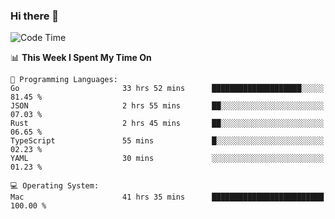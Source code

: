 ### Hi there 👋

<!--
**CrazyCollin/crazycollin** is a ✨ _special_ ✨ repository because its `README.md` (this file) appears on your GitHub profile.

Here are some ideas to get you started:

- 🔭 I’m currently working on ...
- 🌱 I’m currently learning ...
- 👯 I’m looking to collaborate on ...
- 🤔 I’m looking for help with ...
- 💬 Ask me about ...
- 📫 How to reach me: ...
- 😄 Pronouns: ...
- ⚡ Fun fact: ...
-->

<!--START_SECTION:waka-->
![Code Time](http://img.shields.io/badge/Code%20Time-3%2C569%20hrs%2057%20mins-blue)

📊 **This Week I Spent My Time On** 

```text
💬 Programming Languages: 
Go                       33 hrs 52 mins      ████████████████████░░░░░   81.45 % 
JSON                     2 hrs 55 mins       ██░░░░░░░░░░░░░░░░░░░░░░░   07.03 % 
Rust                     2 hrs 45 mins       ██░░░░░░░░░░░░░░░░░░░░░░░   06.65 % 
TypeScript               55 mins             █░░░░░░░░░░░░░░░░░░░░░░░░   02.23 % 
YAML                     30 mins             ░░░░░░░░░░░░░░░░░░░░░░░░░   01.23 % 

💻 Operating System: 
Mac                      41 hrs 35 mins      █████████████████████████   100.00 % 
```


<!--END_SECTION:waka-->
